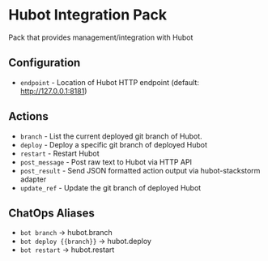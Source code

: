 # Hubot Integration Pack

Pack that provides management/integration with Hubot

## Configuration

* `endpoint` - Location of Hubot HTTP endpoint (default: http://127.0.0.1:8181)

## Actions

* `branch`       - List the current deployed git branch of Hubot.
* `deploy`       - Deploy a specific git branch of deployed Hubot
* `restart`      - Restart Hubot
* `post_message` - Post raw text to Hubot via HTTP API
* `post_result`  - Send JSON formatted action output via hubot-stackstorm adapter
* `update_ref`   - Update the git branch of deployed Hubot

## ChatOps Aliases

* `bot branch`            -> hubot.branch
* `bot deploy {{branch}}` -> hubot.deploy
* `bot restart`           -> hubot.restart
